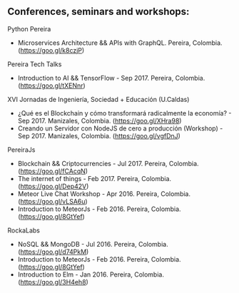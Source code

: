 Conferences, seminars and workshops:
---

Python Pereira
+ Microservices Architecture && APIs with GraphQL. Pereira, Colombia. (https://goo.gl/k8czjP)

Pereira Tech Talks
+ Introduction to AI && TensorFlow - Sep 2017. Pereira, Colombia.  (https://goo.gl/tXENnr)

XVI Jornadas de Ingeniería, Sociedad + Educación (U.Caldas)
+ ¿Qué es el Blockchain y cómo transformará radicalmente la economía? - Sep 2017. Manizales, Colombia.  (https://goo.gl/XHra98)
+ Creando un Servidor con NodeJS de cero a producción (Workshop) - Sep 2017. Manizales, Colombia.  (https://goo.gl/vgfDnJ)

PereiraJs
+ Blockchain && Criptocurrencies - Jul 2017. Pereira, Colombia.  (https://goo.gl/fCAcqN)
+ The internet of things - Feb 2017. Pereira, Colombia. (https://goo.gl/Dep42V)
+ Meteor Live Chat Workshop - Apr 2016. Pereira, Colombia. (https://goo.gl/vLSA6u)
+ Introduction to MeteorJs - Feb 2016. Pereira, Colombia. (https://goo.gl/8GtYef)

RockaLabs
+ NoSQL && MongoDB - Jul 2016. Pereira, Colombia. (https://goo.gl/d74PkM)
+ Introduction to MeteorJs - Feb 2016. Pereira, Colombia. (https://goo.gl/8GtYef)
+ Introduction to Elm - Jan 2016. Pereira, Colombia. (https://goo.gl/3H4eh8)